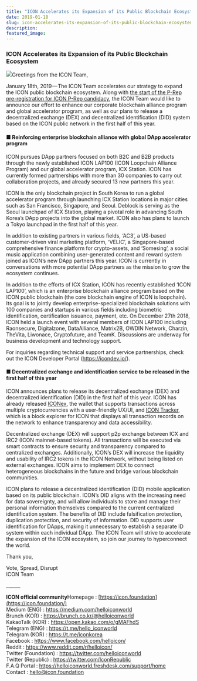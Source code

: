 ```yaml
---
title: "ICON Accelerates its Expansion of its Public Blockchain Ecosystem"
date: 2019-01-18
slug: icon-accelerates-its-expansion-of-its-public-blockchain-ecosystem-40dfa2958d6c
description:
featured_image:
---
```


### **ICON Accelerates its Expansion of its Public Blockchain Ecosystem**

![](https://cdn-images-1.medium.com/max/800/0*h9BG31gwGGBR4QJw)Greetings from the ICON Team,

January 18th, 2019 — The ICON Team accelerates our strategy to expand the ICON public blockchain ecosystem. Along with [the start of the P-Rep pre-registration for ICON P-Rep candidacy](https://bit.ly/2CvGuVi), the ICON Team would like to announce our effort to enhance our corporate blockchain alliance program and global accelerator program, as well as our plans to release a decentralized exchange (DEX) and decentralized identification (DID) system based on the ICON public network in the first half of this year.

#### **■ Reinforcing enterprise blockchain alliance with global DApp accelerator program**

ICON pursues DApp partners focused on both B2C and B2B products through the newly established ICON LAP100 (ICON Loopchain Alliance Program) and our global accelerator program, ICX Station. ICON has currently formed partnerships with more than 30 companies to carry out collaboration projects, and already secured 13 new partners this year.

ICON is the only blockchain project in South Korea to run a global accelerator program through launching ICX Station locations in major cities such as San Francisco, Singapore, and Seoul. Deblock is serving as the Seoul launchpad of ICX Station, playing a pivotal role in advancing South Korea’s DApp projects into the global market. ICON also has plans to launch a Tokyo launchpad in the first half of this year.

In addition to existing partners in various fields, ‘AC3’, a US-based customer-driven viral marketing platform, ‘VELIC’, a Singapore-based comprehensive finance platform for crypto-assets, and ‘Somesing’, a social music application combining user-generated content and reward system joined as ICON’s new DApp partners this year. ICON is currently in conversations with more potential DApp partners as the mission to grow the ecosystem continues.

In addition to the efforts of ICX Station, ICON has recently established ‘ICON LAP100’, which is an enterprise blockchain alliance program based on the ICON public blockchain (the core blockchain engine of ICON is loopchain). Its goal is to jointly develop enterprise-specialized blockchain solutions with 100 companies and startups in various fields including biometric identification, certification issuance, payment, etc. On December 27th 2018, ICON held a launch event with several members of ICON LAP100 including Raonsecure, Digitalzone, DataAlliance, Matrix2B, OWDIN Network, Charzin, TheVita, Liwonace, Cryptofuture, and TeamK. Discussions are underway for business development and technology support.

For inquiries regarding technical support and service partnerships, check out the ICON Developer Portal (<https://icondev.io/>).

#### **■ Decentralized exchange and identification service to be released in the first half of this year**

ICON announces plans to release its decentralized exchange (DEX) and decentralized identification (DID) in the first half of this year. ICON has already released [ICONex](https://icon.foundation/contents/icx/iconex?lang=en), the wallet that supports transactions across multiple cryptocurrencies with a user-friendly UX/UI, and [ICON Tracker](https://tracker.icon.foundation/), which is a block explorer for ICON that displays all transaction records on the network to enhance transparency and data accessibility.

Decentralized exchange (DEX) will support p2p exchange between ICX and IRC2 (ICON mainnet-based tokens). All transactions will be executed via smart contracts to ensure security and transparency compared to centralized exchanges. Additionally, ICON’s DEX will increase the liquidity and usability of IRC2 tokens in the ICON Network, without being listed on external exchanges. ICON aims to implement DEX to connect heterogeneous blockchains in the future and bridge various blockchain communities.

ICON plans to release a decentralized identification (DID) mobile application based on its public blockchain. ICON’s DID aligns with the increasing need for data sovereignty, and will allow individuals to store and manage their personal information themselves compared to the current centralized identification system. The benefits of DID include falsification protection, duplication protection, and security of information. DID supports user identification for DApps, making it unnecessary to establish a separate ID system within each individual DApp. The ICON Team will strive to accelerate the expansion of the ICON ecosystem, so join our journey to hyperconnect the world.

Thank you,

Vote, Spread, Disrupt  
ICON Team

\_\_\_\_\_\_

**ICON official community**Homepage : [https://icon.foundation](https://icon.foundation/)  
Medium (ENG) : <https://medium.com/helloiconworld>  
Brunch (KOR) : <https://brunch.co.kr/@helloiconworld>  
KakaoTalk (KOR) : <https://open.kakao.com/o/gMAFhdS>  
Telegram (ENG) : <https://t.me/hello_iconworld>  
Telegram (KOR) : <https://t.me/iconkorea>  
Facebook : <https://www.facebook.com/helloicon/>  
Reddit : <https://www.reddit.com/r/helloicon/>  
Twitter (Foundation) : <https://twitter.com/helloiconworld>  
Twitter (Republic) : <https://twitter.com/IconRepublic>  
F.A.Q Portal : <https://helloiconworld.freshdesk.com/support/home>  
Contact : [hello@icon.foundation](http://hello@icon.foundation)

